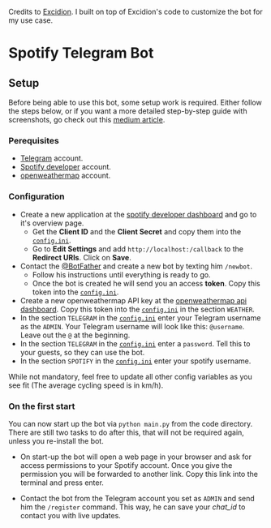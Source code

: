 Credits to [Excidion](https://github.com/Excidion). I built on top of Excidion's code to customize the bot for my use case.

# Spotify Telegram Bot

## Setup
Before being able to use this bot, some setup work is required. Either follow the steps below, or if you want a more detailed step-by-step guide with screenshots, go check out this [medium article](https://gabrieljaeger1.medium.com/let-family-and-friends-be-your-personal-dj-on-the-road-a6ad4800cbd5).

### Perequisites
+ [Telegram](https://telegram.org/) account.
+ [Spotify developer](https://developer.spotify.com/) account.
+ [openweathermap](https://openweathermap.org/) account.

### Configuration
+ Create a new application at the [spotify developer dashboard](https://developer.spotify.com/dashboard/applications) and go to it's overview page.
    + Get the **Client ID** and the **Client Secret** and copy them into the [`config.ini`](config.ini).
    + Go to **Edit Settings** and add `http://localhost:/callback` to the **Redirect URIs**. Click on **Save**.
+ Contact the [@BotFather](https://t.me/BotFather) and create a new bot by texting him `/newbot`.
    + Follow his instructions until everything is ready to go.
    + Once the bot is created he will send you an access **token**. Copy this token into the [`config.ini`](config.ini).
+ Create a new openweathermap API key at the [openweathermap api dashboard](https://home.openweathermap.org/api_keys). Copy this token into the [`config.ini`](config.ini) in the section `WEATHER`.
+ In the section `TELEGRAM` in the [`config.ini`](config.ini) enter your Telegram username as the `ADMIN`. Your Telegram username will look like this: `@username`. Leave out the `@` at the beginning.
+ In the section `TELEGRAM` in the [`config.ini`](config.ini) enter a `password`. Tell this to your guests, so they can use the bot.
+ In the section `SPOTIFY` in the [`config.ini`](config.ini) enter your spotify username.

While not mandatory, feel free to update all other config variables as you see fit (The average cycling speed is in km/h).

### On the first start
You can now start up the bot via `python main.py` from the code directory.
There are still two tasks to do after this, that will not be required again, unless you re-install the bot.
+ On start-up the bot will open a web page in your browser and ask for access permissions to your Spotify account.
Once you give the permission you will be forwarded to another link.
Copy this link into the terminal and press enter.

+ Contact the bot from the Telegram account you set as `ADMIN` and send him the `/register` command. This way, he can save your *chat_id* to contact you with live updates.
